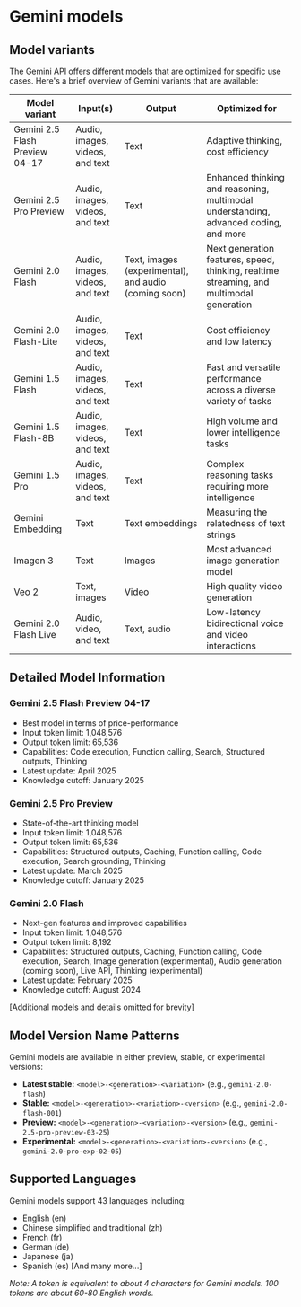 # Gemini models

## Model variants

The Gemini API offers different models that are optimized for specific use cases. Here's a brief overview of Gemini variants that are available:

| Model variant | Input(s) | Output | Optimized for |
| --- | --- | --- | --- |
| Gemini 2.5 Flash Preview 04-17 | Audio, images, videos, and text | Text | Adaptive thinking, cost efficiency |
| Gemini 2.5 Pro Preview | Audio, images, videos, and text | Text | Enhanced thinking and reasoning, multimodal understanding, advanced coding, and more |
| Gemini 2.0 Flash | Audio, images, videos, and text | Text, images (experimental), and audio (coming soon) | Next generation features, speed, thinking, realtime streaming, and multimodal generation |
| Gemini 2.0 Flash-Lite | Audio, images, videos, and text | Text | Cost efficiency and low latency |
| Gemini 1.5 Flash | Audio, images, videos, and text | Text | Fast and versatile performance across a diverse variety of tasks |
| Gemini 1.5 Flash-8B | Audio, images, videos, and text | Text | High volume and lower intelligence tasks |
| Gemini 1.5 Pro | Audio, images, videos, and text | Text | Complex reasoning tasks requiring more intelligence |
| Gemini Embedding | Text | Text embeddings | Measuring the relatedness of text strings |
| Imagen 3 | Text | Images | Most advanced image generation model |
| Veo 2 | Text, images | Video | High quality video generation |
| Gemini 2.0 Flash Live | Audio, video, and text | Text, audio | Low-latency bidirectional voice and video interactions |

## Detailed Model Information

### Gemini 2.5 Flash Preview 04-17
- Best model in terms of price-performance
- Input token limit: 1,048,576
- Output token limit: 65,536
- Capabilities: Code execution, Function calling, Search, Structured outputs, Thinking
- Latest update: April 2025
- Knowledge cutoff: January 2025

### Gemini 2.5 Pro Preview
- State-of-the-art thinking model
- Input token limit: 1,048,576
- Output token limit: 65,536
- Capabilities: Structured outputs, Caching, Function calling, Code execution, Search grounding, Thinking
- Latest update: March 2025
- Knowledge cutoff: January 2025

### Gemini 2.0 Flash
- Next-gen features and improved capabilities
- Input token limit: 1,048,576
- Output token limit: 8,192
- Capabilities: Structured outputs, Caching, Function calling, Code execution, Search, Image generation (experimental), Audio generation (coming soon), Live API, Thinking (experimental)
- Latest update: February 2025
- Knowledge cutoff: August 2024

[Additional models and details omitted for brevity]

## Model Version Name Patterns

Gemini models are available in either preview, stable, or experimental versions:

- **Latest stable:** `<model>-<generation>-<variation>` (e.g., `gemini-2.0-flash`)
- **Stable:** `<model>-<generation>-<variation>-<version>` (e.g., `gemini-2.0-flash-001`)
- **Preview:** `<model>-<generation>-<variation>-<version>` (e.g., `gemini-2.5-pro-preview-03-25`)
- **Experimental:** `<model>-<generation>-<variation>-<version>` (e.g., `gemini-2.0-pro-exp-02-05`)

## Supported Languages

Gemini models support 43 languages including:
- English (en)
- Chinese simplified and traditional (zh)
- French (fr)
- German (de)
- Japanese (ja)
- Spanish (es)
[And many more...]

*Note: A token is equivalent to about 4 characters for Gemini models. 100 tokens are about 60-80 English words.*